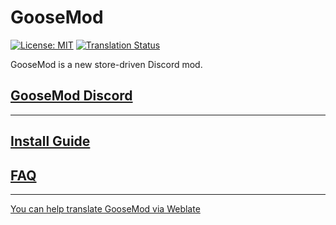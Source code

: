 # GooseMod
[![License: MIT](https://img.shields.io/badge/License-MIT-blue.svg)](https://choosealicense.com/licenses/mit/l)
[![Translation Status](https://hosted.weblate.org/widgets/goosemod/-/goosemod/svg-badge.svg)](https://hosted.weblate.org/projects/goosemod/goosemod/)

GooseMod is a new store-driven Discord mod.

## [GooseMod Discord](https://discord.gg/neMncS2)

---

## [Install Guide](https://github.com/GooseMod/GooseMod/wiki/Install-Guide)

## [FAQ](https://github.com/GooseMod/GooseMod/wiki/FAQ)

---

[You can help translate GooseMod via Weblate](https://hosted.weblate.org/projects/goosemod/goosemod/)